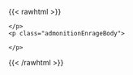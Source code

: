 {{< rawhtml >}}
<div style="width: fit-content;min-width: 30%;margin: 1em 0">
	<p class="admonitionEnrageHeader">
		
	</p>
	<p class="admonitionEnrageBody">

	</p>
</div>
{{< /rawhtml >}}
